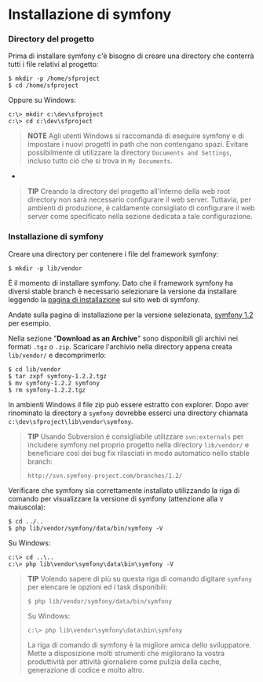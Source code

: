 Installazione di symfony
========================

### Directory del progetto

Prima di installare symfony c'è bisogno di creare una directory che conterrà tutti
i file relativi al progetto:

    $ mkdir -p /home/sfproject
    $ cd /home/sfproject

Oppure su Windows:

    c:\> mkdir c:\dev\sfproject
    c:\> cd c:\dev\sfproject

>**NOTE**
>Agli utenti Windows si raccomanda di eseguire symfony e di impostare i nuovi
>progetti in path che non contengano spazi.
>Evitare possibilmente di utilizzare la directory `Documents and Settings`,
>incluso tutto ciò che si trova in `My Documents`.

-

>**TIP**
>Creando la directory del progetto all'interno della web root directory non sarà
>necessario configurare il web server. Tuttavia, per ambienti di produzione,
>è caldamente consigliato di configurare il web server come specificato nella
>sezione dedicata a tale configurazione.

### Installazione di symfony

Creare una directory per contenere i file del framework symfony:

    $ mkdir -p lib/vendor

È il momento di installare symfony. Dato che il framework symfony ha diversi 
stable branch è necessario selezionare la versione da installare leggendo la 
[pagina di installazione](http://www.symfony-project.org/installation) sul sito
web di symfony.

Andate sulla pagina di installazione per la versione selezionata,
[symfony 1.2](http://www.symfony-project.org/installation/1_2) per esempio.

Nella sezione "**Download as an Archive**" sono disponibili gli archivi nei formati
`.tgz` o `.zip`. Scaricare l'archivio nella directory appena creata 
`lib/vendor/` e decomprimerlo:

    $ cd lib/vendor
    $ tar zxpf symfony-1.2.2.tgz
    $ mv symfony-1.2.2 symfony
    $ rm symfony-1.2.2.tgz

In ambienti Windows il file zip può essere estratto con explorer. Dopo aver
rinominato la directory a `symfony` dovrebbe esserci una directory chiamata
`c:\dev\sfproject\lib\vendor\symfony`.

>**TIP**
>Usando Subversion è consigliabile utilizzare `svn:externals` per includere
>symfony nel proprio progetto nella directory `lib/vendor/` e beneficiare così
>dei bug fix rilasciati in modo automatico nello stable branch:
>
>     http://svn.symfony-project.com/branches/1.2/

Verificare che symfony sia correttamente installato utilizzando la riga di comando
per visualizzare la versione di symfony (attenzione alla `V` maiuscola):

    $ cd ../..
    $ php lib/vendor/symfony/data/bin/symfony -V

Su Windows:

    c:\> cd ..\..
    c:\> php lib\vendor\symfony\data\bin\symfony -V

>**TIP**
>Volendo sapere di più su questa riga di comando digitare 
>`symfony` per elencare le opzioni ed i task disponibili:
>
>     $ php lib/vendor/symfony/data/bin/symfony
>
>Su Windows:
>
>     c:\> php lib\vendor\symfony\data\bin\symfony
>
>La riga di comando di symfony è la migliore amica dello sviluppatore. Mette
>a disposizione molti strumenti che migliorano la vostra produttività per 
>attività giornaliere come pulizia della cache, generazione di codice e molto
>altro.
